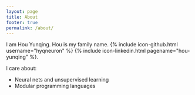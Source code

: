 ```yaml
---
layout: page
title: About
footer: true
permalink: /about/
---
```


I am Hou Yunqing. Hou is my family name.
{% include icon-github.html username="hyqneuron" %} {% include icon-linkedin.html pagename="hou-yunqing" %}. 

I care about:

- Neural nets and unsupervised learning
- Modular programming languages

